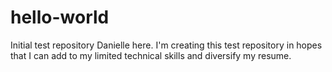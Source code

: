 # hello-world
Initial test repository
Danielle here. I'm creating this test repository in hopes that I can add to my limited technical skills and diversify my resume. 
